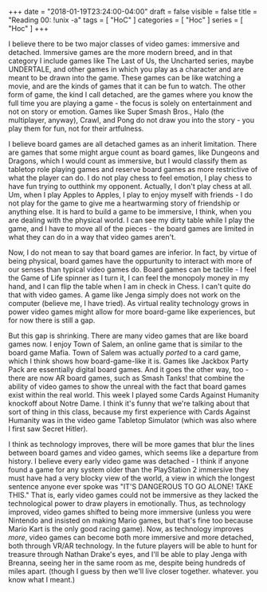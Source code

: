 +++
date = "2018-01-19T23:24:00-04:00"
draft = false
visible = false
title = "Reading 00: !unix -a"
tags = [ "HoC" ]
categories = [ "Hoc" ]
series = [ "Hoc" ]
+++

I believe there to be two major classes of video games: immersive and detached.
Immersive games are the more modern breed, and in that category I include games like The Last of Us,
the Uncharted series, maybe UNDERTALE, and other games in which you play as a character and are
meant to be drawn into the game. These games can be like watching a movie, and are the kinds of
games that it can be fun to watch. The other form of game, the kind I call detached, are the games
where you know the full time you are playing a game - the focus is solely on entertainment and not
on story or emotion. Games like Super Smash Bros., Halo (the multiplayer, anyway),
Crawl, and Pong do not draw you into the story - you play them for fun, not for their artfulness.

I believe board games are all detached games as an inherit limitation. There are games that
some might argue count as board games, like Dungeons and Dragons, which I would count as
immersive, but I would classify them as tabletop role playing games and reserve board games
as more restrictive of what the player can do. I do not play chess to feel emotion, I play chess
to have fun trying to outthink my opponent. Actually, I don't play chess at all. Um, when I play
Apples to Apples, I play to enjoy myself with friends - I do not play for the game to give me
a heartwarming story of friendship or anything else. It is hard to build a game to be immersive,
I think, when you are dealing with the physical world. I can see my dirty table while I play
the game, and I have to move all of the pieces - the board games are limited in what they can
do in a way that video games aren't.

Now, I do not mean to say that board games are inferior. In fact, by virtue of being physical,
board games have the oppurtunity to interact with more of our senses than typical video games
do. Board games can be tactile - I feel the Game of Life spinner as I turn it, I can feel the
monopoly money in my hand, and I can flip the table when I am in check in Chess. I can't quite
do that with video games. A game like Jenga simply does not work on the computer (believe me,
I have tried). As virtual reality technology grows in power video games might allow for more
board-game like experiences, but for now there is still a gap.

But this gap is shrinking. There are many video games that are like board games now. I enjoy
Town of Salem, an online game that is similar to the board game Mafia. Town of Salem was actually
_ported_ to a card game, which I think shows how board-game-like it is. Games like Jackbox Party
Pack are essentially digital board games. And it goes the other way, too - there are now AR board
games, such as Smash Tanks! that combine the ability of video games to show the unreal with the
fact that board games exist within the real world. 
This week I played some Cards Against Humanity knockoff about Notre Dame. I think it's funny that
we're talking about that sort of thing in this class, because my first experience with Cards
Against Humanity was in the video game Tabletop Simulator (which was also where I first saw
Secret Hitler). 

I think as technology improves, there will be
more games that blur the lines between board games and video games, which seems like a departure
from history. I believe every early video game was detached - I think if anyone found a game for 
any system older than the PlayStation 2 immersive they must have had a very blocky view of the
world, a view in which the longest sentence anyone ever spoke was "IT'S DANGEROUS TO GO ALONE!
TAKE THIS." That is, early video games could not be immersive as they lacked the technological
power to draw players in emotionally.
Thus, as technology improved, video games shifted to
being more immersive (unless you were Nintendo and insisted on making Mario games, but that's fine
too because Mario Kart is the only good racing game). Now, as technology improves _more_, video
games can become both more immersive and more detached, both through VR/AR technology. In
the future players will be able to hunt for treasure through Nathan Drake's eyes, and I'll
be able to play Jenga with Breanna, seeing her in the same room as me, despite being hundreds of
miles apart. (though I guess by then we'll live closer together. whatever. you know what I meant.)
